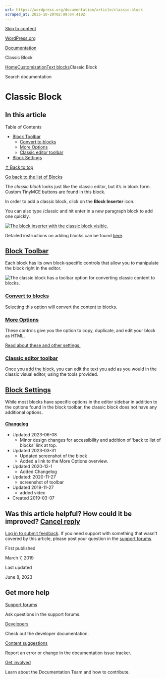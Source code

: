```yaml
---
url: https://wordpress.org/documentation/article/classic-block
scraped_at: 2025-10-20T02:09:04.419Z
---
```


[Skip to content](https://wordpress.org/documentation/article/classic-block/#wp--skip-link--target)

[WordPress.org](https://wordpress.org/)

[Documentation](https://wordpress.org/documentation)

Classic Block

[Home](https://wordpress.org/documentation)[Customization](https://wordpress.org/documentation/customization/)[Text blocks](https://wordpress.org/documentation/category/text-blocks/)Classic Block

Search documentation

# Classic Block

## In this article

Table of Contents

- [Block Toolbar](https://wordpress.org/documentation/article/classic-block/#block-toolbar)
  - [Convert to blocks](https://wordpress.org/documentation/article/classic-block/#convert-to-blocks)
  - [More Options](https://wordpress.org/documentation/article/classic-block/#more-options)
  - [Classic editor toolbar](https://wordpress.org/documentation/article/classic-block/#classic-editor-toolbar)
- [Block Settings](https://wordpress.org/documentation/article/classic-block/#block-settings)

[↑ Back to top](https://wordpress.org/documentation/article/classic-block/#wp--skip-link--target)

[Go back to the list of Blocks](https://wordpress.org/documentation/article/blocks/)

The _classic block_ looks just like the classic editor, but it’s in block form. Custom TinyMCE buttons are found in this block.

In order to add a classic block, click on the **Block Inserter** icon.

You can also type /classic and hit enter in a new paragraph block to add one quickly.

[![The block inserter with the classic block visible.](https://wordpress.org/documentation/files/2020/11/adding_classic_editor_block.png)](https://wordpress.org/documentation/files/2020/11/adding_classic_editor_block.png)

Detailed instructions on adding blocks can be found [here](https://wordpress.org/documentation/article/adding-a-new-block/).

## [Block Toolbar](https://wordpress.org/documentation/article/classic-block/\#block-toolbar)

Each block has its own block-specific controls that allow you to manipulate the block right in the editor.

![The classic block has a toolbar option  for converting classic content to blocks.](https://wordpress.org/documentation/files/2023/03/classic-block-WP-62-1024x309.png)

### [Convert to blocks](https://wordpress.org/documentation/article/classic-block/\#convert-to-blocks)

Selecting this option will convert the content to blocks.

### [More Options](https://wordpress.org/documentation/article/classic-block/\#more-options)

These controls give you the option to copy, duplicate, and edit your block as HTML.

[Read about these and other settings.](https://wordpress.org/documentation/article/more-options/)

### [Classic editor toolbar](https://wordpress.org/documentation/article/classic-block/\#classic-editor-toolbar)

Once you [add the block](https://wordpress.org/documentation/article/wordpress-editor/#adding-a-block), you can edit the text you add as you would in the classic visual editor, using the tools provided.

## [Block Settings](https://wordpress.org/documentation/article/classic-block/\#block-settings)

While most blocks have specific options in the editor sidebar in addition to the options found in the block toolbar, the classic block does not have any additional options.

#### [Changelog](https://wordpress.org/documentation/article/classic-block/\#changelog)

- Updated 2023-06-08
  - Minor design changes for accessibility and addition of ‘back to list of blocks’ link at top.
- Updated 2023-03-31
  - Updated screenshot of the block
  - Added a link to the More Options overview.
- Updated 2020-12-1
  - Added Changelog
- Updated: 2020-11-27
  - screenshot of toolbar
- Updated 2019-11-27
  - added video
- Created 2019-03-07

## Was this article helpful? How could it be improved? [Cancel reply](https://wordpress.org/documentation/article/classic-block/\#respond)

[Log in to submit feedback](https://login.wordpress.org/?redirect_to=https%3A%2F%2Fwordpress.org%2Fdocumentation%2Farticle%2Fclassic-block%2F&locale=en_US). If you need support with something that wasn't covered by this article, please post your question in the [support forums](https://wordpress.org/support/forums/).

First published

March 7, 2019

Last updated

June 8, 2023

## Get more help

[Support forums](https://wordpress.org/support/forums/)

Ask questions in the support forums.

[Developers](https://developer.wordpress.org/)

Check out the developer documentation.

[Content suggestions](https://github.com/WordPress/Documentation-Issue-Tracker/issues)

Report an error or change in the documentation issue tracker.

[Get involved](https://make.wordpress.org/docs/)

Learn about the Documentation Team and how to contribute.